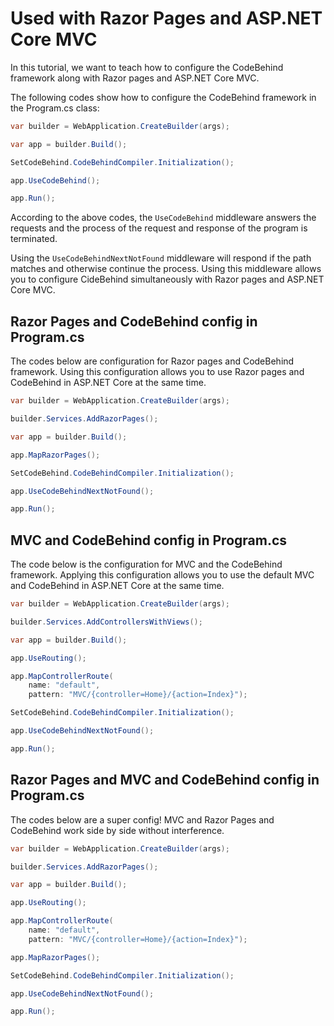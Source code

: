 # Used with Razor Pages and ASP.NET Core MVC

In this tutorial, we want to teach how to configure the CodeBehind framework along with Razor pages and ASP.NET Core MVC.

The following codes show how to configure the CodeBehind framework in the Program.cs class:
```csharp
var builder = WebApplication.CreateBuilder(args);

var app = builder.Build();

SetCodeBehind.CodeBehindCompiler.Initialization();

app.UseCodeBehind();

app.Run();
```

According to the above codes, the `UseCodeBehind` middleware answers the requests and the process of the request and response of the program is terminated.

Using the `UseCodeBehindNextNotFound` middleware will respond if the path matches and otherwise continue the process. Using this middleware allows you to configure CideBehind simultaneously with Razor pages and ASP.NET Core MVC.

## Razor Pages and CodeBehind config in Program.cs

The codes below are configuration for Razor pages and CodeBehind framework. Using this configuration allows you to use Razor pages and CodeBehind in ASP.NET Core at the same time.

```csharp
var builder = WebApplication.CreateBuilder(args);

builder.Services.AddRazorPages();

var app = builder.Build();

app.MapRazorPages();

SetCodeBehind.CodeBehindCompiler.Initialization();

app.UseCodeBehindNextNotFound();

app.Run();
```

## MVC and CodeBehind config in Program.cs

The code below is the configuration for MVC and the CodeBehind framework. Applying this configuration allows you to use the default MVC and CodeBehind in ASP.NET Core at the same time.

```csharp
var builder = WebApplication.CreateBuilder(args);

builder.Services.AddControllersWithViews();

var app = builder.Build();

app.UseRouting();

app.MapControllerRoute(
    name: "default",
    pattern: "MVC/{controller=Home}/{action=Index}");

SetCodeBehind.CodeBehindCompiler.Initialization();

app.UseCodeBehindNextNotFound();

app.Run();
```

## Razor Pages and MVC and CodeBehind config in Program.cs

The codes below are a super config! MVC and Razor Pages and CodeBehind work side by side without interference.
```csharp
var builder = WebApplication.CreateBuilder(args);

builder.Services.AddRazorPages();

var app = builder.Build();

app.UseRouting();

app.MapControllerRoute(
    name: "default",
    pattern: "MVC/{controller=Home}/{action=Index}");

app.MapRazorPages();

SetCodeBehind.CodeBehindCompiler.Initialization();

app.UseCodeBehindNextNotFound();

app.Run();
```

